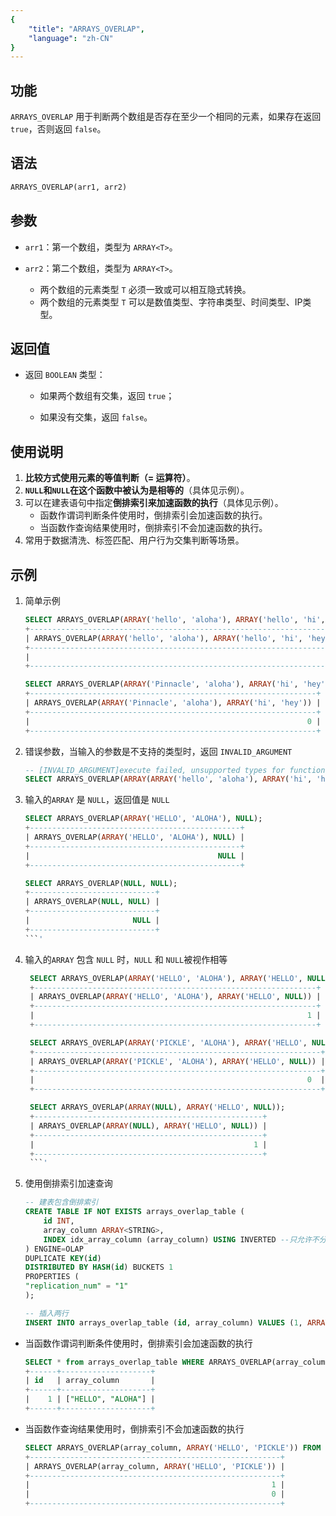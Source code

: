 ```yaml
---
{
    "title": "ARRAYS_OVERLAP",
    "language": "zh-CN"
}
---
```


## 功能

`ARRAYS_OVERLAP` 用于判断两个数组是否存在至少一个相同的元素，如果存在返回 `true`，否则返回 `false`。

## 语法

```SQL
ARRAYS_OVERLAP(arr1, arr2)
```

## 参数

- `arr1`：第一个数组，类型为 `ARRAY<T>`。

- `arr2`：第二个数组，类型为 `ARRAY<T>`。

    - 两个数组的元素类型 `T` 必须一致或可以相互隐式转换。
    - 两个数组的元素类型 `T` 可以是数值类型、字符串类型、时间类型、IP类型。

## 返回值

- 返回 `BOOLEAN` 类型：

    - 如果两个数组有交集，返回 `true`；

    - 如果没有交集，返回 `false`。

## 使用说明

1. **比较方式使用元素的等值判断（= 运算符）**。
2. **`NULL`和`NULL`在这个函数中被认为是相等的**（具体见示例）。
3. 可以在建表语句中指定**倒排索引来加速函数的执行**（具体见示例）。
   - 函数作谓词判断条件使用时，倒排索引会加速函数的执行。
   - 当函数作查询结果使用时，倒排索引不会加速函数的执行。
4. 常用于数据清洗、标签匹配、用户行为交集判断等场景。

## 示例

1. 简单示例

    ```SQL
    SELECT ARRAYS_OVERLAP(ARRAY('hello', 'aloha'), ARRAY('hello', 'hi', 'hey'));
    +----------------------------------------------------------------------+
    | ARRAYS_OVERLAP(ARRAY('hello', 'aloha'), ARRAY('hello', 'hi', 'hey')) |
    +----------------------------------------------------------------------+
    |                                                                    1 |
    +----------------------------------------------------------------------+

    SELECT ARRAYS_OVERLAP(ARRAY('Pinnacle', 'aloha'), ARRAY('hi', 'hey'));
    +----------------------------------------------------------------+
    | ARRAYS_OVERLAP(ARRAY('Pinnacle', 'aloha'), ARRAY('hi', 'hey')) |
    +----------------------------------------------------------------+
    |                                                              0 |
    +----------------------------------------------------------------+
    ```

2. 错误参数，当输入的参数是不支持的类型时，返回 `INVALID_ARGUMENT`

    ```SQL
    -- [INVALID_ARGUMENT]execute failed, unsupported types for function arrays_overlap
    SELECT ARRAYS_OVERLAP(ARRAY(ARRAY('hello', 'aloha'), ARRAY('hi', 'hey')), ARRAY(ARRAY('hello', 'hi', 'hey'), ARRAY('aloha', 'hi')));
    ```

3. 输入的`ARRAY` 是 `NULL`，返回值是 `NULL`

    ```SQL
    SELECT ARRAYS_OVERLAP(ARRAY('HELLO', 'ALOHA'), NULL);
    +-----------------------------------------------+
    | ARRAYS_OVERLAP(ARRAY('HELLO', 'ALOHA'), NULL) |
    +-----------------------------------------------+
    |                                          NULL |
    +-----------------------------------------------+

    SELECT ARRAYS_OVERLAP(NULL, NULL);
    +----------------------------+
    | ARRAYS_OVERLAP(NULL, NULL) |
    +----------------------------+
    |                       NULL |
    +----------------------------+
    ```'

4. 输入的`ARRAY` 包含 `NULL` 时，`NULL` 和 `NULL`被视作相等
   
   ```SQL
    SELECT ARRAYS_OVERLAP(ARRAY('HELLO', 'ALOHA'), ARRAY('HELLO', NULL));
    +---------------------------------------------------------------+
    | ARRAYS_OVERLAP(ARRAY('HELLO', 'ALOHA'), ARRAY('HELLO', NULL)) |
    +---------------------------------------------------------------+
    |                                                             1 |
    +---------------------------------------------------------------+

    SELECT ARRAYS_OVERLAP(ARRAY('PICKLE', 'ALOHA'), ARRAY('HELLO', NULL));
    +----------------------------------------------------------------+
    | ARRAYS_OVERLAP(ARRAY('PICKLE', 'ALOHA'), ARRAY('HELLO', NULL)) |
    +----------------------------------------------------------------+
    |                                                             0  |
    +----------------------------------------------------------------+

    SELECT ARRAYS_OVERLAP(ARRAY(NULL), ARRAY('HELLO', NULL));
    +---------------------------------------------------+
    | ARRAYS_OVERLAP(ARRAY(NULL), ARRAY('HELLO', NULL)) |
    +---------------------------------------------------+
    |                                                 1 |
    +---------------------------------------------------+
    ```'

5. 使用倒排索引加速查询
   
    ```SQL
    -- 建表包含倒排索引
    CREATE TABLE IF NOT EXISTS arrays_overlap_table (
        id INT,
        array_column ARRAY<STRING>,
        INDEX idx_array_column (array_column) USING INVERTED --只允许不分词倒排索引
    ) ENGINE=OLAP
    DUPLICATE KEY(id)
    DISTRIBUTED BY HASH(id) BUCKETS 1
    PROPERTIES (
    "replication_num" = "1"
    );

    -- 插入两行
    INSERT INTO arrays_overlap_table (id, array_column) VALUES (1, ARRAY('HELLO', 'ALOHA')), (2, ARRAY('NO', 'WORLD'));
    ```

 - 当函数作谓词判断条件使用时，倒排索引会加速函数的执行
  
    ```SQL
    SELECT * from arrays_overlap_table WHERE ARRAYS_OVERLAP(array_column, ARRAY('HELLO', 'PICKLE')); 
    +------+--------------------+
    | id   | array_column       |
    +------+--------------------+
    |    1 | ["HELLO", "ALOHA"] |
    +------+--------------------+

- 当函数作查询结果使用时，倒排索引不会加速函数的执行
  
    ```SQL
    SELECT ARRAYS_OVERLAP(array_column, ARRAY('HELLO', 'PICKLE')) FROM arrays_overlap_table;
    +--------------------------------------------------------+
    | ARRAYS_OVERLAP(array_column, ARRAY('HELLO', 'PICKLE')) |
    +--------------------------------------------------------+
    |                                                      1 |
    |                                                      0 |
    +--------------------------------------------------------+
    ```